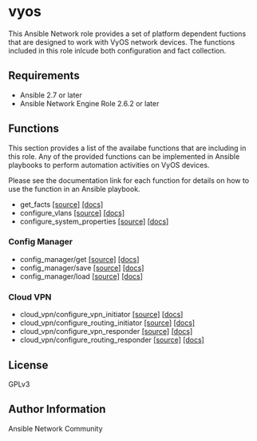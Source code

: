 # vyos

This Ansible Network role provides a set of platform dependent fuctions that
are designed to work with VyOS network devices.  The functions included
in this role inlcude both configuration and fact collection.

## Requirements

* Ansible 2.7 or later
* Ansible Network Engine Role 2.6.2 or later

## Functions

This section provides a list of the availabe functions that are including
in this role.  Any of the provided functions can be implemented in Ansible
playbooks to perform automation activities on VyOS devices.

Please see the documentation link for each function for details on how to use
the function in an Ansible playbook.

* get_facts [[source]](https://github.com/ansible-network/vyos/blob/devel/tasks/get_facts.yaml) [[docs]](https://github.com/ansible-network/vyos/blob/devel/docs/get_facts.md)
* configure_vlans [[source]](https://github.com/ansible-network/vyos/blob/devel/tasks/configure_vlans.yaml) [[docs]](https://github.com/ansible-network/vyos/blob/devel/docs/configure_vlans.md)
* configure_system_properties [[source]](https://github.com/ansible-network/vyos/blob/devel/tasks/configure_system_properties) [[docs]](https://github.com/ansible-network/vyos/blob/devel/docs/configure_system_properties.md)

### Config Manager

* config_manager/get [[source]](https://github.com/ansible-network/vyos/blob/devel/tasks/config_manager/get.yaml) [[docs]](https://github.com/ansible-network/vyos/blob/devel/docs/config_manager/get.md)
* config_manager/save [[source]](https://github.com/ansible-network/vyos/blob/devel/tasks/config_manager/save.yaml) [[docs]](https://github.com/ansible-network/vyos/blob/devel/docs/config_manager/save.md)
* config_manager/load [[source]](https://github.com/ansible-network/vyos/blob/devel/tasks/config_manager/load.yaml) [[docs]](https://github.com/ansible-network/vyos/blob/devel/docs/config_manager/load.md)

### Cloud VPN
* cloud_vpn/configure_vpn_initiator [[source]](https://github.com/ansible-network/vyos/blob/devel/tasks/cloud_vpn/configure_vpn_initiator.yaml) [[docs]](https://github.com/ansible-network/vyos/blob/devel/docs/cloud_vpn/configure_vpn_initiator.md)
* cloud_vpn/configure_routing_initiator [[source]](https://github.com/ansible-network/vyos/blob/devel/tasks/cloud_vpn/configure_routing_initiator.yaml) [[docs]](https://github.com/ansible-network/vyos/blob/devel/docs/cloud_vpn/configure_routing_initiator.md)
* cloud_vpn/configure_vpn_responder [[source]](https://github.com/ansible-network/vyos/blob/devel/tasks/cloud_vpn/configure_vpn_responder.yaml) [[docs]](https://github.com/ansible-network/vyos/blob/devel/docs/cloud_vpn/configure_vpn_responder.md)
* cloud_vpn/configure_routing_responder [[source]](https://github.com/ansible-network/vyos/blob/devel/tasks/cloud_vpn/configure_routing_responder.yaml) [[docs]](https://github.com/ansible-network/vyos/blob/devel/docs/cloud_vpn/configure_routing_responder.md)

## License

GPLv3

## Author Information

Ansible Network Community
